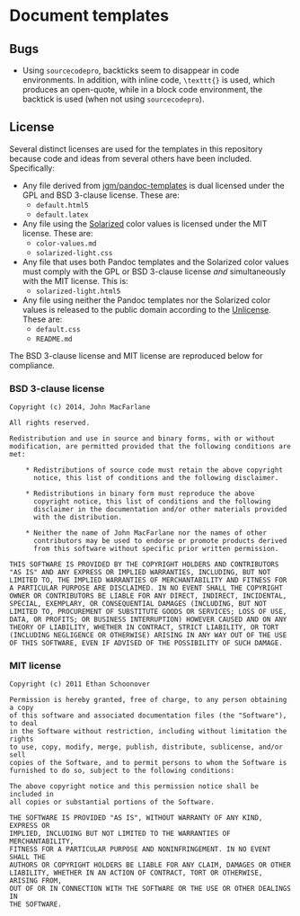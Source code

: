 # Document templates

## Bugs

- Using `sourcecodepro`, backticks seem to disappear in code environments.  In addition, with inline code, `\texttt{}` is used, which produces an open-quote, while in a block code environment, the backtick is used (when not using `sourcecodepro`).

## License

Several distinct licenses are used for the templates in this repository because code and ideas from several others have been included. Specifically:

- Any file derived from [jgm/pandoc-templates](https://github.com/jgm/pandoc-templates/) is dual licensed under the GPL and BSD 3-clause license. These are:
    - `default.html5`
    - `default.latex`
- Any file using the [Solarized](http://ethanschoonover.com/solarized) color values is licensed under the MIT license. These are:
    - `color-values.md`
    - `solarized-light.css`
- Any file that uses both Pandoc templates and the Solarized color values must comply with the GPL or BSD 3-clause license *and* simultaneously with the MIT license. This is:
    - `solarized-light.html5`
- Any file using neither the Pandoc templates nor the Solarized color values is released to the public domain according to the [Unlicense](http://unlicense.org/). These are:
    - `default.css`
    - `README.md`

The BSD 3-clause license and MIT license are reproduced below for compliance.

### BSD 3-clause license

```
Copyright (c) 2014, John MacFarlane

All rights reserved.

Redistribution and use in source and binary forms, with or without
modification, are permitted provided that the following conditions are met:

    * Redistributions of source code must retain the above copyright
      notice, this list of conditions and the following disclaimer.

    * Redistributions in binary form must reproduce the above
      copyright notice, this list of conditions and the following
      disclaimer in the documentation and/or other materials provided
      with the distribution.

    * Neither the name of John MacFarlane nor the names of other
      contributors may be used to endorse or promote products derived
      from this software without specific prior written permission.

THIS SOFTWARE IS PROVIDED BY THE COPYRIGHT HOLDERS AND CONTRIBUTORS
"AS IS" AND ANY EXPRESS OR IMPLIED WARRANTIES, INCLUDING, BUT NOT
LIMITED TO, THE IMPLIED WARRANTIES OF MERCHANTABILITY AND FITNESS FOR
A PARTICULAR PURPOSE ARE DISCLAIMED. IN NO EVENT SHALL THE COPYRIGHT
OWNER OR CONTRIBUTORS BE LIABLE FOR ANY DIRECT, INDIRECT, INCIDENTAL,
SPECIAL, EXEMPLARY, OR CONSEQUENTIAL DAMAGES (INCLUDING, BUT NOT
LIMITED TO, PROCUREMENT OF SUBSTITUTE GOODS OR SERVICES; LOSS OF USE,
DATA, OR PROFITS; OR BUSINESS INTERRUPTION) HOWEVER CAUSED AND ON ANY
THEORY OF LIABILITY, WHETHER IN CONTRACT, STRICT LIABILITY, OR TORT
(INCLUDING NEGLIGENCE OR OTHERWISE) ARISING IN ANY WAY OUT OF THE USE
OF THIS SOFTWARE, EVEN IF ADVISED OF THE POSSIBILITY OF SUCH DAMAGE.
```

### MIT license

```
Copyright (c) 2011 Ethan Schoonover

Permission is hereby granted, free of charge, to any person obtaining a copy
of this software and associated documentation files (the "Software"), to deal
in the Software without restriction, including without limitation the rights
to use, copy, modify, merge, publish, distribute, sublicense, and/or sell
copies of the Software, and to permit persons to whom the Software is
furnished to do so, subject to the following conditions:

The above copyright notice and this permission notice shall be included in
all copies or substantial portions of the Software.

THE SOFTWARE IS PROVIDED "AS IS", WITHOUT WARRANTY OF ANY KIND, EXPRESS OR
IMPLIED, INCLUDING BUT NOT LIMITED TO THE WARRANTIES OF MERCHANTABILITY,
FITNESS FOR A PARTICULAR PURPOSE AND NONINFRINGEMENT. IN NO EVENT SHALL THE
AUTHORS OR COPYRIGHT HOLDERS BE LIABLE FOR ANY CLAIM, DAMAGES OR OTHER
LIABILITY, WHETHER IN AN ACTION OF CONTRACT, TORT OR OTHERWISE, ARISING FROM,
OUT OF OR IN CONNECTION WITH THE SOFTWARE OR THE USE OR OTHER DEALINGS IN
THE SOFTWARE.
```
